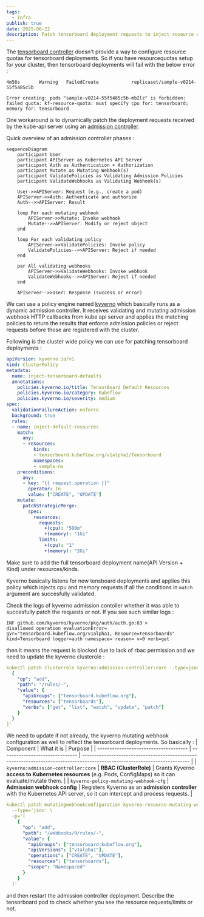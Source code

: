 ```yaml
---
tags:
  - infra
publish: true
date: 2025-06-22
description: Patch tensorboard deployment requests to inject resource quotas using kyverno.
---
```


The [tensorboard controller](https://github.com/kubeflow/kubeflow/blob/master/components/tensorboard-controller/README.md) doesn't provide a way to configure resource quotas for tensorboard deployments. So if you have resourcequotas setup for your cluster, then tensorboard deployments will fail with the below error : 
```
4m56s       Warning   FailedCreate            replicaset/sample-v0214-55f5485c5b     

Error creating: pods "sample-v0214-55f5485c5b-mb2lz" is forbidden: failed quota: kf-resource-quota: must specify cpu for: tensorboard; memory for: tensorboard
```
One workaround is to dynamically patch the deployment requests received by the kube-api server using an [admission controller](https://kubernetes.io/docs/reference/access-authn-authz/admission-controllers).

Quick overview of an admission controller phases : 
```mermaid
sequenceDiagram
    participant User
    participant APIServer as Kubernetes API Server
    participant Auth as Authentication + Authorization
    participant Mutate as Mutating Webhook(s)
    participant ValidatePolicies as Validating Admission Policies
    participant ValidateWebhooks as Validating Webhook(s)

    User->>APIServer: Request (e.g., create a pod)
    APIServer->>Auth: Authenticate and authorize
    Auth-->>APIServer: Result

    loop For each mutating webhook
        APIServer->>Mutate: Invoke webhook
        Mutate-->>APIServer: Modify or reject object
    end

    loop For each validating policy
        APIServer->>ValidatePolicies: Invoke policy
        ValidatePolicies-->>APIServer: Reject if needed
    end

    par All validating webhooks
        APIServer->>ValidateWebhooks: Invoke webhook
        ValidateWebhooks-->>APIServer: Reject if needed
    end

    APIServer-->>User: Response (success or error)

```


We can use a policy engine named [kyverno](https://kyverno.io/docs/applying-policies/#in-clusters) which basically runs as a dynamic admission controller. 
It receives validating and  mutating admission webhook HTTP callbacks from kube api server and applies the matching policies to return the results that enforce admission policies or reject requests before those are registered with the cluster.


Following is the cluster wide policy we can use for patching tensorboard deployments : 

```yaml title="tensorboard-default-resources.yaml"
apiVersion: kyverno.io/v1
kind: ClusterPolicy
metadata:
  name: inject-tensorboard-defaults
  annotations:
    policies.kyverno.io/title: TensorBoard Default Resources
    policies.kyverno.io/category: Kubeflow
    policies.kyverno.io/severity: medium
spec:
  validationFailureAction: enforce
  background: true
  rules:
  - name: inject-default-resources
    match:
      any:
      - resources:
          kinds:
          - tensorboard.kubeflow.org/v1alpha1/Tensorboard
          namespaces:
          - sample-ns
    preconditions:
      any:
      - key: "{{ request.operation }}"
        operator: In
        value: ["CREATE", "UPDATE"]
    mutate:
      patchStrategicMerge:
        spec:
          resources:
            requests:
              +(cpu): "500m"
              +(memory): "1Gi"
            limits:
              +(cpu): "1"
              +(memory): "2Gi"
```
Make sure to add the full tensorboard deployment name(API Version + Kind) under resources/kinds.

Kyverno basically listens for new tensboard deployments and applies this policy which injects cpu and memory requests if all the conditions in `match` argument are succesfully validated. 

Check the logs of kyverno admission contoller whether it was able to succesfully patch the requests or not. 
If you see such similar logs : 
```
INF github.com/kyverno/kyverno/pkg/auth/auth.go:83 > 
disallowed operation evaluationError= gvr="tensorboard.kubeflow.org/v1alpha1, Resource=tensorboards" kind=Tensorboard logger=auth namespace= reason= v=0 verb=get
```
then it means the request is blocked due to lack of rbac permission and we need to update the kyverno clusterole : 
```yaml
kubectl patch clusterrole kyverno:admission-controller:core --type=json -p='[
  {
    "op": "add",
    "path": "/rules/-",
    "value": {
      "apiGroups": ["tensorboard.kubeflow.org"],
      "resources": ["tensorboards"],
      "verbs": ["get", "list", "watch", "update", "patch"]
    }
  }
]'
```
We need to update if not already, the kyverno mutating webhook configuration as well to reflect the 
tensorboard deployments. 
So basically : 
| Component                             | What it is                      | Purpose                                                                                                                    |
| ------------------------------------- | ------------------------------- | -------------------------------------------------------------------------------------------------------------------------- |
| `kyverno:admission-controller:core`   | **RBAC (ClusterRole)**       | Grants Kyverno **access to Kubernetes resources** (e.g. Pods, ConfigMaps) so it can evaluate/mutate them.                  |
| `kyverno-policy-mutating-webhook-cfg` | **Admission webhook config** | Registers Kyverno as an **admission controller** with the Kubernetes API server, so it can intercept and process requests. |

```yaml
kubectl patch mutatingwebhookconfiguration kyverno-resource-mutating-webhook-cfg \
  --type='json' \
  -p='[
    {
      "op": "add",
      "path": "/webhooks/0/rules/-",
      "value": {
        "apiGroups": ["tensorboard.kubeflow.org"],
        "apiVersions": ["v1alpha1"],
        "operations": ["CREATE", "UPDATE"],
        "resources": ["tensorboards"],
        "scope": "Namespaced"
      }
    }
  ]'
```

and then restart the admission controller deployment.
Describe the tensorboard pod to check whether you see the resource requests/limits or not.

